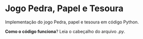 # Jogo Pedra, Papel e Tesoura

Implementação do jogo Pedra, papel e tesoura em código Python.

**Como o código funciona**? Leia o cabeçalho do arquivo _.py_.
